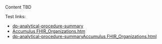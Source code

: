 Content TBD

Test links:
* [dp-analytical-procedure-summary](dp-analytical-procedure-summary.html)
* [Accumulus FHIR_Organizations.htm](Accumulus_FHIR_Organizations.htm)
* [dp-analytical-procedure-summaryAccumulus FHIR_Organizations.html](Accumulus_FHIR_Organizations.html)
